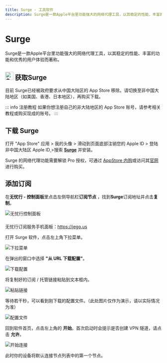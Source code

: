 ```yaml
---
title: Surge - 工具软件
description: Surge是一款Apple平台里功能强大的网络代理工具，以其稳定的性能、丰富的功能和优秀的用户体验而著称。
---
```


# Surge

Surge是一款Apple平台里功能强大的网络代理工具，以其稳定的性能、丰富的功能和优秀的用户体验而著称。

## <img src="/images/image_spaces_2FtaiByLw8cj0IZKJTlaiM_2Fuploads_2FoBLta0TNRbF6ARUAOFxW_2Fsurge_1.png" width="26" height="26" alt="Surge图标"> 获取Surge

目前 Surge已经被政府要求从中国大陆区的 App Store 移除。请切换至非中国大陆地区（如美国、香港、日本地区），再购买下载。

::: info 注册教程
如果你想注册自己的非大陆地区的 App Store 账号，请参考相关教程或购买现成的账号。
:::

## 下载 Surge

打开 "App Store" 应用 > 我的头像 > 滑动到页面底部注销您的 Apple ID > 登陆非中国大陆区 Apple ID[ ](https://apps.apple.com/us/app/quantumult-x/id1443988620)>搜索 [**Surge**](https://apps.apple.com/us/app/surge-3/id1442620678?ls=1) 并安装。

Surge 的网络代理功能需要解锁 Pro 授权，可通过 [AppStore 内购](https://apps.apple.com/us/app/surge-3/id1442620678?ls=1)或访问其[官网](https://nssurge.com/)进行购买。

## 添加订阅

在**无忧行 - 控制面板**里点击左侧导航栏**订阅节点** ，找到**Surge**订阅地址并点击**复制**。

<img src="/images/image_spaces_2FtaiByLw8cj0IZKJTlaiM_2Fuploads_2FIJSBJWhaXZhdze3wrTAj_2Fimage_2.png" alt="无忧行控制面板">

<div class="tip custom-block" style="padding-top: 8px">

无忧行订阅服务手机面板：<https://jego.us>

</div>

打开 Surge 软件，点击左上角下拉菜单。

<img src="/images/image_spaces_2FtaiByLw8cj0IZKJTlaiM_2Fuploads_2F6jHcOdya25R6pHIgZwf6_2Fimage_3.png" alt="下拉菜单">

在弹出的窗口中选择 **"从 URL 下载配置"**。

<img src="/images/image_spaces_2FtaiByLw8cj0IZKJTlaiM_2Fuploads_2FT8njkgrzxCyaNLCMBoqg_2Fimage_1.png" alt="下载配置">

将复制好的订阅 / 托管链接粘贴到文本框内。

<img src="/images/image_spaces_2FtaiByLw8cj0IZKJTlaiM_2Fuploads_2FlMOTPoPWRopqPazVmxsG_2Fimage_2.png" alt="粘贴链接">

等待若干秒，可以看到刚下载的配置文件。（此处图片仅作为演示，请以实际情况为准）

<img src="/images/image_spaces_2FtaiByLw8cj0IZKJTlaiM_2Fuploads_2F7Rpg9XgtFWEDdQwo5FJ2_2Fimage_3.png" alt="配置文件">

回到软件首页，点击左上角的 **开始**。首次启动时会提示是否创建 VPN 隧道，请点击 **允许**。

<img src="/images/image_spaces_2FtaiByLw8cj0IZKJTlaiM_2Fuploads_2Ft80CtVLqpyO2IboAxhnj_2Fimage_1.png" alt="开始连接">

此时你的设备将默认连接节点列表中的第一个节点。
